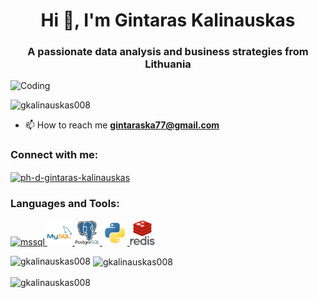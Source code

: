 <h1 align="center">Hi 👋, I'm Gintaras Kalinauskas</h1>
<h3 align="center">A passionate data analysis and business strategies from Lithuania</h3>

<img align="rigth" alt="Coding" width="400" src="https://www.lexisnexis.com/community/cfs-file/__key/communityserver-blogs-components-weblogfiles/00-00-00-00-82/iStock_2D00_1420864070-_2800_1_2900_.jpg">
<p align="left"> <img src="https://komarev.com/ghpvc/?username=gkalinauskas008&label=Profile%20views&color=0e75b6&style=flat" alt="gkalinauskas008" /> </p>

- 📫 How to reach me **gintaraska77@gmail.com**

<h3 align="left">Connect with me:</h3>
<p align="left">
<a href="https://linkedin.com/in/ph-d-gintaras-kalinauskas" target="blank"><img align="center" src="https://raw.githubusercontent.com/rahuldkjain/github-profile-readme-generator/master/src/images/icons/Social/linked-in-alt.svg" alt="ph-d-gintaras-kalinauskas" height="30" width="40" /></a>
</p>

<h3 align="left">Languages and Tools:</h3>
<p align="left"> <a href="https://www.microsoft.com/en-us/sql-server" target="_blank" rel="noreferrer"> <img src="https://www.svgrepo.com/show/303229/microsoft-sql-server-logo.svg" alt="mssql" width="40" height="40"/> </a> <a href="https://www.mysql.com/" target="_blank" rel="noreferrer"> <img src="https://raw.githubusercontent.com/devicons/devicon/master/icons/mysql/mysql-original-wordmark.svg" alt="mysql" width="40" height="40"/> </a> <a href="https://www.postgresql.org" target="_blank" rel="noreferrer"> <img src="https://raw.githubusercontent.com/devicons/devicon/master/icons/postgresql/postgresql-original-wordmark.svg" alt="postgresql" width="40" height="40"/> </a> <a href="https://www.python.org" target="_blank" rel="noreferrer"> <img src="https://raw.githubusercontent.com/devicons/devicon/master/icons/python/python-original.svg" alt="python" width="40" height="40"/> </a> <a href="https://redis.io" target="_blank" rel="noreferrer"> <img src="https://raw.githubusercontent.com/devicons/devicon/master/icons/redis/redis-original-wordmark.svg" alt="redis" width="40" height="40"/> </a> </p>

<p><img align="left" src="https://github-readme-stats.vercel.app/api/top-langs?username=gkalinauskas008&show_icons=true&locale=en&layout=compact" alt="gkalinauskas008" /></p>

<p>&nbsp;<img align="center" src="https://github-readme-stats.vercel.app/api?username=gkalinauskas008&show_icons=true&locale=en" alt="gkalinauskas008" /></p>

<p><img align="center" src="https://github-readme-streak-stats.herokuapp.com/?user=gkalinauskas008&" alt="gkalinauskas008" /></p>
